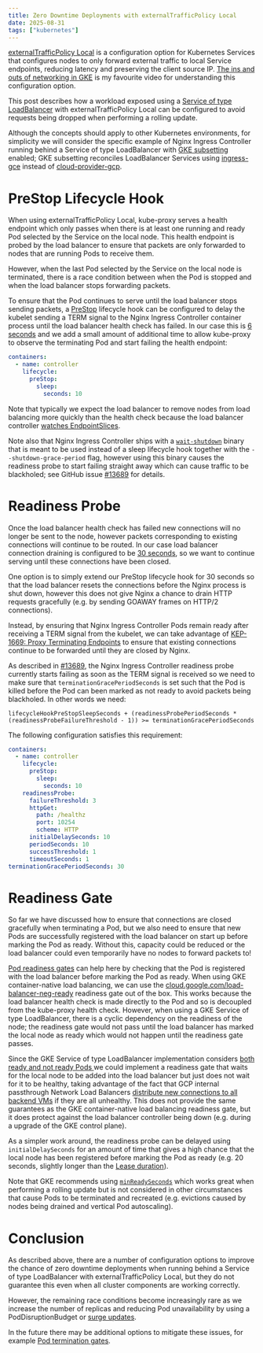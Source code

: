 ```yaml
---
title: Zero Downtime Deployments with externalTrafficPolicy Local
date: 2025-08-31
tags: ["kubernetes"]
---
```


[externalTrafficPolicy
Local](https://kubernetes.io/docs/tasks/access-application-cluster/create-external-load-balancer/#preserving-the-client-source-ip)
is a configuration option for Kubernetes Services that configures nodes to only forward external
traffic to local Service endpoints, reducing latency and preserving the client source IP. [The ins
and outs of networking in GKE](https://www.youtube.com/watch?v=y2bhV81MfKQ) is my favourite video
for understanding this configuration option.

This post describes how a workload exposed using a [Service of type
LoadBalancer](https://kubernetes.io/docs/concepts/services-networking/service/#loadbalancer) with
externalTrafficPolicy Local can be configured to avoid requests being dropped when performing a
rolling update.

Although the concepts should apply to other Kubernetes environments, for simplicity we will consider
the specific example of Nginx Ingress Controller running behind a Service of type LoadBalancer with
[GKE
subsetting](https://cloud.google.com/kubernetes-engine/docs/how-to/internal-load-balancing#gke-subsetting)
enabled; GKE subsetting reconciles LoadBalancer Services using
[ingress-gce](https://github.com/kubernetes/ingress-gce) instead of
[cloud-provider-gcp](https://github.com/kubernetes/cloud-provider-gcp).

# PreStop Lifecycle Hook

When using externalTrafficPolicy Local, kube-proxy serves a health endpoint which only passes when
there is at least one running and ready Pod selected by the Service on the local node. This health
endpoint is probed by the load balancer to ensure that packets are only forwarded to nodes that are
running Pods to receive them.

However, when the last Pod selected by the Service on the local node is terminated, there is a race
condition between when the Pod is stopped and when the load balancer stops forwarding packets.

To ensure that the Pod continues to serve until the load balancer stops sending packets, a
[PreStop](https://kubernetes.io/docs/concepts/containers/container-lifecycle-hooks/#container-hooks)
lifecycle hook can be configured to delay the kubelet sending a TERM signal to the Nginx Ingress
Controller container process until the load balancer health check has failed. In our case this is [6
seconds](https://github.com/kubernetes/ingress-gce/blob/203252bfcbe898dac338acd0790751b772097cd3/pkg/healthchecksl4/healthchecksl4.go#L50)
and we add a small amount of additional time to allow kube-proxy to observe the terminating Pod and
start failing the health endpoint:

```yaml
containers:
  - name: controller
    lifecycle:
      preStop:
        sleep:
          seconds: 10
```

Note that typically we expect the load balancer to remove nodes from load balancing more quickly
than the health check because the load balancer controller [watches
EndpointSlices](https://github.com/kubernetes/ingress-gce/blob/203252bfcbe898dac338acd0790751b772097cd3/pkg/neg/syncers/endpoints_calculator.go#L36-L51).

Note also that Nginx Ingress Controller ships with a
[`wait-shutdown`](https://github.com/kubernetes/ingress-nginx/blob/106e633655e7e5799ccf28d747b07d78833cd860/deploy/static/provider/baremetal/deploy.yaml#L446-L450)
binary that is meant to be used instead of a sleep lifecycle hook together with the
`--shutdown-grace-period` flag, however using this binary causes the readiness probe to start
failing straight away which can cause traffic to be blackholed; see GitHub issue
[#13689](https://github.com/kubernetes/ingress-nginx/issues/13689) for details.

# Readiness Probe

Once the load balancer health check has failed new connections will no longer be sent to the node,
however packets corresponding to existing connections will continue to be routed. In our case load
balancer connection draining is configured to be [30
seconds](https://github.com/kubernetes/ingress-gce/blob/203252bfcbe898dac338acd0790751b772097cd3/pkg/backends/backends.go#L37),
so we want to continue serving until these connections have been closed.

One option is to simply extend our PreStop lifecycle hook for 30 seconds so that the load balancer
resets the connections before the Nginx process is shut down, however this does not give Nginx a
chance to drain HTTP requests gracefully (e.g. by sending GOAWAY frames on HTTP/2 connections).

Instead, by ensuring that Nginx Ingress Controller Pods remain ready after receiving a TERM signal
from the kubelet, we can take advantage of [KEP-1669: Proxy Terminating
Endpoints](https://github.com/kubernetes/enhancements/tree/787f515ac4ddb93d0d1c381a17bcd330b8caf9b0/keps/sig-network/1669-proxy-terminating-endpoints)
to ensure that existing connections continue to be forwarded until they are closed by Nginx.

As described in [#13689](https://github.com/kubernetes/ingress-nginx/issues/13689), the Nginx
Ingress Controller readiness probe currently starts failing as soon as the TERM signal is received
so we need to make sure that `terminationGracePeriodSeconds` is set such that the Pod is killed
before the Pod can been marked as not ready to avoid packets being blackholed. In other words we
need:

```text
lifecycleHookPreStopSleepSeconds + (readinessProbePeriodSeconds * (readinessProbeFailureThreshold - 1)) >= terminationGracePeriodSeconds
```

The following configuration satisfies this requirement:

```yaml
containers:
  - name: controller
    lifecycle:
      preStop:
        sleep:
          seconds: 10
    readinessProbe:
      failureThreshold: 3
      httpGet:
        path: /healthz
        port: 10254
        scheme: HTTP
      initialDelaySeconds: 10
      periodSeconds: 10
      successThreshold: 1
      timeoutSeconds: 1
terminationGracePeriodSeconds: 30
```

# Readiness Gate

So far we have discussed how to ensure that connections are closed gracefully when terminating a
Pod, but we also need to ensure that new Pods are successfully registered with the load balancer on
start up before marking the Pod as ready. Without this, capacity could be reduced or the load
balancer could even temporarily have no nodes to forward packets to!

[Pod readiness
gates](https://kubernetes.io/docs/concepts/workloads/pods/pod-lifecycle/#pod-readiness-gate) can
help here by checking that the Pod is registered with the load balancer before marking the Pod as
ready. When using GKE container-native load balancing, we can use the
[cloud.google.com/load-balancer-neg-ready](https://cloud.google.com/kubernetes-engine/docs/concepts/container-native-load-balancing#pod_readiness)
readiness gate out of the box. This works because the load balancer health check is made directly to
the Pod and so is decoupled from the kube-proxy health check. However, when using a GKE Service of
type LoadBalancer, there is a cyclic dependency on the readiness of the node; the readiness gate
would not pass until the load balancer has marked the local node as ready which would not happen
until the readiness gate passes.

Since the GKE Service of type LoadBalancer implementation considers [both ready and not ready Pods
](https://github.com/kubernetes/ingress-gce/blob/203252bfcbe898dac338acd0790751b772097cd3/pkg/neg/types/types.go#L337)
we could implement a readiness gate that waits for the local node to be added into the load balancer
but just does not wait for it to be healthy, taking advantage of the fact that GCP internal
passthrough Network Load Balancers [distribute new connections to all backend
VMs](https://cloud.google.com/load-balancing/docs/internal/int-netlb-traffic-distribution#failover)
if they are all unhealthy. This does not provide the same guarantees as the GKE container-native
load balancing readiness gate, but it does protect against the load balancer controller being down
(e.g. during a upgrade of the GKE control plane).

As a simpler work around, the readiness probe can be delayed using `initialDelaySeconds` for an
amount of time that gives a high chance that the local node has been registered before marking the
Pod as ready (e.g. 20 seconds, slightly longer than the [Lease
duration](https://github.com/kubernetes/ingress-gce/blob/203252bfcbe898dac338acd0790751b772097cd3/pkg/flags/flags.go#L43-L44)).

Note that GKE recommends using
[`minReadySeconds`](https://cloud.google.com/kubernetes-engine/docs/how-to/container-native-load-balancing#align_rollouts)
which works great when performing a rolling update but is not considered in other circumstances that
cause Pods to be terminated and recreated (e.g. evictions caused by nodes being drained and vertical
Pod autoscaling).

# Conclusion

As described above, there are a number of configuration options to improve the chance of zero
downtime deployments when running behind a Service of type LoadBalancer with externalTrafficPolicy
Local, but they do not guarantee this even when all cluster components are working correctly.

However, the remaining race conditions become increasingly rare as we increase the number of
replicas and reducing Pod unavailability by using a PodDisruptionBudget or [surge
updates](https://kubernetes.io/docs/concepts/workloads/controllers/deployment/#rolling-update-deployment).

In the future there may be additional options to mitigate these issues, for example [Pod termination
gates](https://github.com/kubernetes/kubernetes/issues/106476#issuecomment-2749150204).
